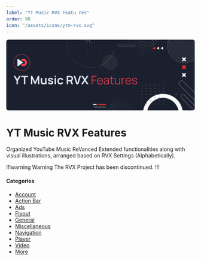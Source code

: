 ```yaml
---
label: "YT Music RVX Featu res"
order: 98
icon: "/assets/icons/ytm-rvx.svg"
---
```


![](/assets/cover/ytm-rvx-cover.png)

# YT Music RVX Features

Organized YouTube Music ReVanced Extended functionalities along with visual illustrations, arranged based on RVX Settings (Alphabetically).

!!!warning Warning
The RVX Project has been discontinued.
!!!

#### Categories
- [Account](Account.md)
- [Action Bar](Action-Bar.md)
- [Ads](Ads.md)
- [Flyout](Flyout.md)
- [General](General.md)
- [Miscellaneous](Miscellaneous.md)
- [Navigation](Navigation.md)
- [Player](Player.md)
- [Video](Video.md)
- [More](More.md)
